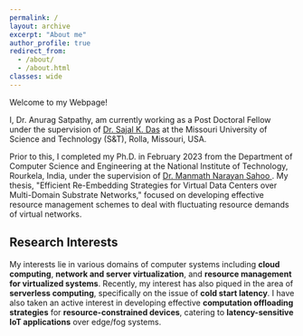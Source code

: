 ```yaml
---
permalink: /
layout: archive
excerpt: "About me"
author_profile: true
redirect_from: 
  - /about/
  - /about.html
classes: wide
---
```

Welcome to my Webpage!

I, Dr. Anurag Satpathy, am currently working as a Post Doctoral Fellow under the supervision of <a href="https://sites.google.com/a/mst.edu/sdas/"> Dr. Sajal K. Das</a> at the Missouri University of Science and Technology (S&T), Rolla, Missouri, USA.

Prior to this, I completed my Ph.D. in February 2023 from the Department of Computer Science and Engineering at the National Institute of Technology, Rourkela, India, under the supervision of <a href="https://website.nitrkl.ac.in/FProfile.aspx?e=sahoom"> Dr. Manmath Narayan Sahoo </a>.
My thesis, "Efficient Re-Embedding Strategies for Virtual Data Centers over Multi-Domain Substrate Networks," focused on developing effective resource management schemes to deal with fluctuating resource demands of virtual networks.


## Research Interests
My interests lie in various domains of computer systems including **cloud computing**, **network and server virtualization**, and **resource management for virtualized systems**. Recently, my interest has also piqued in the area of **serverless computing**, specifically on the issue of **cold start latency**. I have also taken an active interest in developing effective **computation offloading strategies** for **resource-constrained devices**, catering to **latency-sensitive IoT applications** over edge/fog systems.